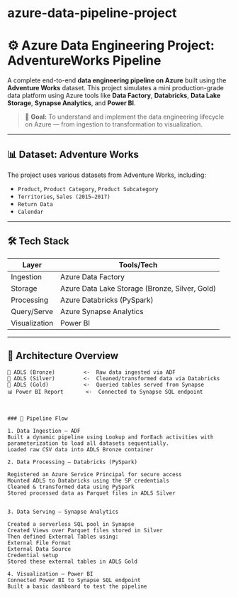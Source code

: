 # azure-data-pipeline-project


# ⚙️ Azure Data Engineering Project: AdventureWorks Pipeline

A complete end-to-end **data engineering pipeline on Azure** built using the **Adventure Works** dataset. This project simulates a mini production-grade data platform using Azure tools like **Data Factory**, **Databricks**, **Data Lake Storage**, **Synapse Analytics**, and **Power BI**.

> 🎯 **Goal:** To understand and implement the data engineering lifecycle on Azure — from ingestion to transformation to visualization.

---

## 📊 Dataset: Adventure Works

The project uses various datasets from Adventure Works, including:

- `Product`, `Product Category`, `Product Subcategory`
- `Territories`, `Sales (2015–2017)`
- `Return Data`
- `Calendar`

---

## 🛠️ Tech Stack

| Layer | Tools/Tech |
|------|------------|
| Ingestion | Azure Data Factory |
| Storage | Azure Data Lake Storage (Bronze, Silver, Gold) |
| Processing | Azure Databricks (PySpark) |
| Query/Serve | Azure Synapse Analytics |
| Visualization | Power BI |

---

## 📌 Architecture Overview

```plaintext
📁 ADLS (Bronze)         <-  Raw data ingested via ADF
📁 ADLS (Silver)         <-  Cleaned/transformed data via Databricks
📁 ADLS (Gold)           <-  Queried tables served from Synapse
📊 Power BI Report       <-  Connected to Synapse SQL endpoint



### 🔄 Pipeline Flow

1. Data Ingestion – ADF
Built a dynamic pipeline using Lookup and ForEach activities with parameterization to load all datasets sequentially.
Loaded raw CSV data into ADLS Bronze container

2. Data Processing – Databricks (PySpark)

Registered an Azure Service Principal for secure access
Mounted ADLS to Databricks using the SP credentials
Cleaned & transformed data using PySpark
Stored processed data as Parquet files in ADLS Silver


3. Data Serving – Synapse Analytics

Created a serverless SQL pool in Synapse
Created Views over Parquet files stored in Silver
Then defined External Tables using:
External File Format
External Data Source
Credential setup
Stored these external tables in ADLS Gold

4. Visualization – Power BI
Connected Power BI to Synapse SQL endpoint
Built a basic dashboard to test the pipeline
